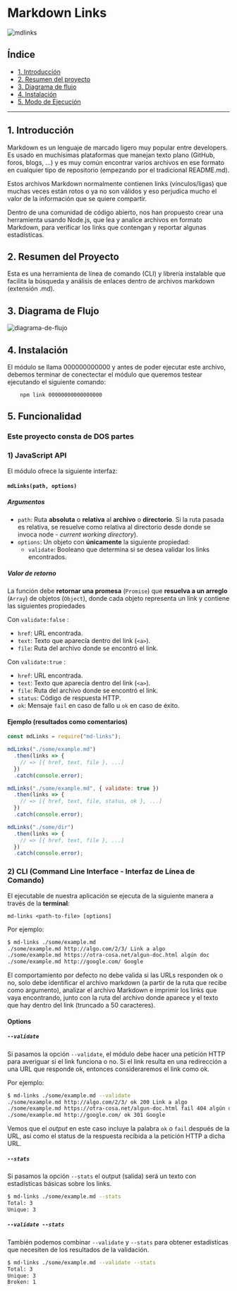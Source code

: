 # Markdown Links

![mdlinks](./link.png)

## Índice

* [1. Introducción](#1-introducción)
* [2. Resumen del proyecto](#2-resumen-del-proyecto)
* [3. Diagrama de flujo](#3-objetivos-de-aprendizaje)
* [4. Instalación](#4-instalación)
* [5. Modo de Ejecución](#5-ejecución)

***
## 1. Introducción

Markdown es un lenguaje de marcado ligero muy popular entre developers. Es usado en muchísimas plataformas que manejan texto plano (GitHub, foros, blogs, ...) y es muy común encontrar varios archivos en ese formato en cualquier tipo de repositorio (empezando por el tradicional README.md).

Estos archivos Markdown normalmente contienen links (vínculos/ligas) que muchas veces están rotos o ya no son válidos y eso perjudica mucho el valor de la información que se quiere compartir.

Dentro de una comunidad de código abierto, nos han propuesto crear una herramienta usando Node.js, que lea y analice archivos en formato Markdown, para verificar los links que contengan y reportar algunas estadísticas.

 
## 2. Resumen del Proyecto

Esta es una herramienta de línea de comando (CLI) y librería instalable que facilita la búsqueda y análisis de enlaces dentro de archivos markdown (extensión .md).



## 3. Diagrama de Flujo

![diagrama-de-flujo](./diagrama.png)

## 4. Instalación

El módulo se llama 000000000000 y antes de poder ejecutar este archivo, debemos terminar de conectectar el módulo que queremos testear ejecutando el siguiente comando:
```
    npm link 00000000000000000
```

## 5. Funcionalidad

### Este proyecto consta de DOS partes

### 1) JavaScript API

El módulo ofrece la siguiente interfaz:

#### `mdLinks(path, options)`

##### Argumentos

* `path`: Ruta **absoluta** o **relativa** al **archivo** o **directorio**.
Si la ruta pasada es relativa, se resuelve como relativa al directorio
desde donde se invoca node - _current working directory_).
* `options`: Un objeto con **únicamente** la siguiente propiedad:
  - `validate`: Booleano que determina si se desea validar los links
    encontrados.

##### Valor de retorno

La función debe **retornar una promesa** (`Promise`) que **resuelva a un arreglo**
(`Array`) de objetos (`Object`), donde cada objeto representa un link y contiene
las siguientes propiedades

Con `validate:false` :

* `href`: URL encontrada.
* `text`: Texto que aparecía dentro del link (`<a>`).
* `file`: Ruta del archivo donde se encontró el link.

Con `validate:true` :

* `href`: URL encontrada.
* `text`: Texto que aparecía dentro del link (`<a>`).
* `file`: Ruta del archivo donde se encontró el link.
* `status`: Código de respuesta HTTP.
* `ok`: Mensaje `fail` en caso de fallo u `ok` en caso de éxito.

#### Ejemplo (resultados como comentarios)

```js
const mdLinks = require("md-links");

mdLinks("./some/example.md")
  .then(links => {
    // => [{ href, text, file }, ...]
  })
  .catch(console.error);

mdLinks("./some/example.md", { validate: true })
  .then(links => {
    // => [{ href, text, file, status, ok }, ...]
  })
  .catch(console.error);

mdLinks("./some/dir")
  .then(links => {
    // => [{ href, text, file }, ...]
  })
  .catch(console.error);
```

### 2) CLI (Command Line Interface - Interfaz de Línea de Comando)

El ejecutable de nuestra aplicación se ejecuta de la siguiente 
manera a través de la **terminal**:

`md-links <path-to-file> [options]`

Por ejemplo:

```sh
$ md-links ./some/example.md
./some/example.md http://algo.com/2/3/ Link a algo
./some/example.md https://otra-cosa.net/algun-doc.html algún doc
./some/example.md http://google.com/ Google
```

El comportamiento por defecto no debe valida si las URLs responden ok o no,
solo debe identificar el archivo markdown (a partir de la ruta que recibe como
argumento), analizar el archivo Markdown e imprimir los links que vaya
encontrando, junto con la ruta del archivo donde aparece y el texto
que hay dentro del link (truncado a 50 caracteres).

#### Options

##### `--validate`

Si pasamos la opción `--validate`, el módulo debe hacer una petición HTTP para
averiguar si el link funciona o no. Si el link resulta en una redirección a una
URL que responde ok, entonces consideraremos el link como ok.

Por ejemplo:

```sh
$ md-links ./some/example.md --validate
./some/example.md http://algo.com/2/3/ ok 200 Link a algo
./some/example.md https://otra-cosa.net/algun-doc.html fail 404 algún doc
./some/example.md http://google.com/ ok 301 Google
```

Vemos que el _output_ en este caso incluye la palabra `ok` o `fail` después de
la URL, así como el status de la respuesta recibida a la petición HTTP a dicha
URL.

##### `--stats`

Si pasamos la opción `--stats` el output (salida) será un texto con estadísticas
básicas sobre los links.

```sh
$ md-links ./some/example.md --stats
Total: 3
Unique: 3
```
##### `--validate --stats `
También podemos combinar `--validate` y `--stats` para obtener estadísticas que
necesiten de los resultados de la validación.

```sh
$ md-links ./some/example.md --validate --stats
Total: 3
Unique: 3
Broken: 1
```
